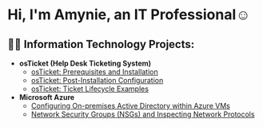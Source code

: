 <h1>Hi, I'm Amynie, an IT Professional</a>☺</h1>

<h2>👨‍💻 Information Technology Projects:</h2>

- <b>osTicket (Help Desk Ticketing System)</b>
  - [osTicket: Prerequisites and Installation](https://github.com/MynieG/osticket-prereqs)
  - [osTicket: Post-Installation Configuration](https://github.com/MynieG/post-install-config)
  - [osTicket: Ticket Lifecycle Examples](https://github.com/joshmadakorcc/ticket-lifecycle)
- <b>Microsoft Azure</b>
  - [Configuring On-premises Active Directory within Azure VMs](https://github.com/MynieG/configure-ad)
  - [Network Security Groups (NSGs) and Inspecting Network Protocols](https://github.com/MynieG/azure-network-protocols)
